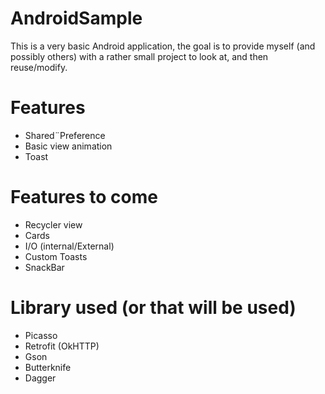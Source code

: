 AndroidSample
=============

This is a very basic Android application, the goal is to provide myself (and possibly others) with a rather small project to look at, and then reuse/modify.

# Features
- Shared¨Preference
- Basic view animation
- Toast

# Features to come
- Recycler view
- Cards
- I/O (internal/External)
- Custom Toasts
- SnackBar

# Library used (or that will be used)
- Picasso
- Retrofit (OkHTTP)
- Gson
- Butterknife
- Dagger
 
